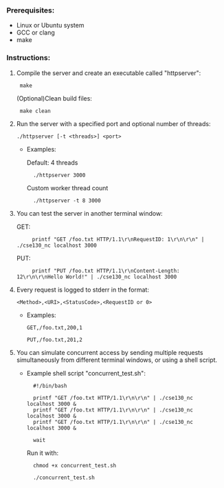 ### Prerequisites: 
- Linux or Ubuntu system
- GCC or clang
- make
    
### Instructions:

1. Compile the server and create an executable called "httpserver":

        make
    
    (Optional)Clean build files:
    
        make clean

2. Run the server with a specified port and optional number of threads:
   
   `./httpserver [-t <threads>] <port>`

    - Examples:
   
        Default: 4 threads
   
            ./httpserver 3000

        Custom worker thread count
   
            ./httpserver -t 8 3000

3. You can test the server in another terminal window:

   GET:
   
            printf "GET /foo.txt HTTP/1.1\r\nRequestID: 1\r\n\r\n" | ./cse130_nc localhost 3000
   
   PUT:
   
            printf "PUT /foo.txt HTTP/1.1\r\nContent-Length: 12\r\n\r\nHello World!" | ./cse130_nc localhost 3000

4. Every request is logged to stderr in the format:
   
   `<Method>,<URI>,<StatusCode>,<RequestID or 0>`
   
    - Examples:
  
        `GET,/foo.txt,200,1`
  
        `PUT,/foo.txt,201,2`

5. You can simulate concurrent access by sending multiple requests simultaneously from different terminal windows, or using a shell script.

    - Example shell script "concurrent_test.sh":
   
            #!/bin/bash
            
            printf "GET /foo.txt HTTP/1.1\r\n\r\n" | ./cse130_nc localhost 3000 &
            printf "GET /foo.txt HTTP/1.1\r\n\r\n" | ./cse130_nc localhost 3000 &
            printf "GET /foo.txt HTTP/1.1\r\n\r\n" | ./cse130_nc localhost 3000 &
            
            wait

        Run it with:
   
            chmod +x concurrent_test.sh
      
            ./concurrent_test.sh







